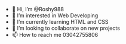 - 👋 Hi, I’m @Roshy988
- 👀 I’m interested in Web Developing
- 🌱 I’m currently learning HTML and CSS
- 💞️ I’m looking to collaborate on new projects
- 📫 How to reach me 03042755806

<!---
Roshy988/Roshy988 is a ✨ special ✨ repository because its `README.md` (this file) appears on your GitHub profile.
You can click the Preview link to take a look at your changes.
--->
